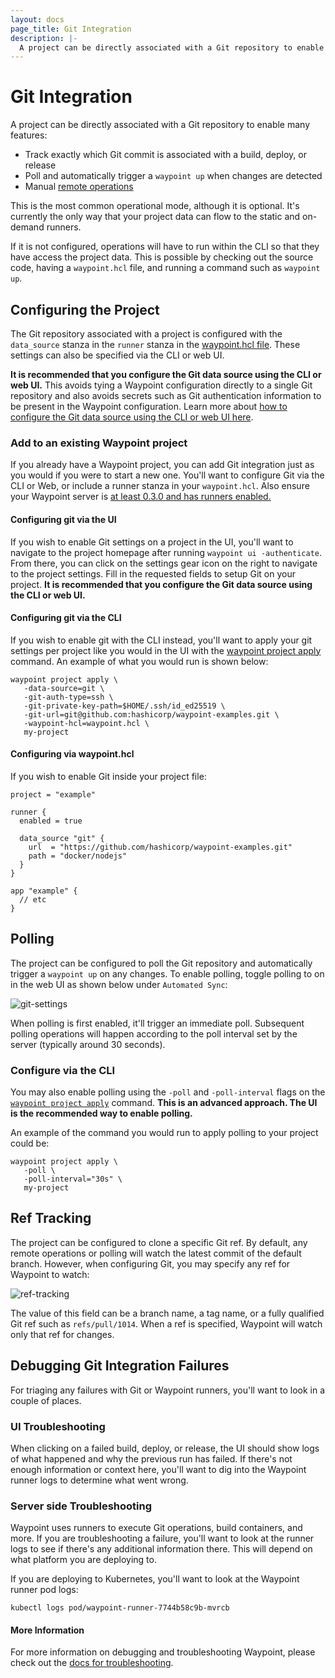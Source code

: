 ```yaml
---
layout: docs
page_title: Git Integration
description: |-
  A project can be directly associated with a Git repository to enable many features such as tracking Git commits, triggering deploys on Git changes, and more.
---
```


# Git Integration

A project can be directly associated with a Git repository to enable many features:

- Track exactly which Git commit is associated with a build, deploy, or release
- Poll and automatically trigger a `waypoint up` when changes are detected
- Manual [remote operations](../docs/projects/remote)

This is the most common operational mode, although it is optional. It's currently the
only way that your project data can flow to the static and on-demand runners.

If it is not configured, operations will have to run within the CLI so that they have
access the project data. This is possible by checking out the source code, having a
`waypoint.hcl` file, and running a command such as `waypoint up`.

## Configuring the Project

The Git repository associated with a project is configured with the
`data_source` stanza in the `runner` stanza in the [waypoint.hcl file](../docs/waypoint-hcl/runner).
These settings can also be specified via the CLI or web UI.

**It is recommended that you configure the Git data source using
the CLI or web UI.** This avoids tying a Waypoint configuration directly
to a single Git repository and also avoids secrets such as Git authentication
information to be present in the Waypoint configuration. Learn more about
[how to configure the Git data source using the CLI or web UI here](../docs/waypoint-hcl/runner#cli-or-ui-configuration).

### Add to an existing Waypoint project

If you already have a Waypoint project, you can add Git integration just as you
would if you were to start a new one. You'll want to configure Git via the CLI
or Web, or include a runner stanza in your `waypoint.hcl`. Also ensure your Waypoint
server is [at least 0.3.0 and has runners enabled.](#Waypoint-Server-Requirement)

#### Configuring git via the UI

If you wish to enable Git settings on a project in the UI, you'll want to navigate
to the project homepage after running `waypoint ui -authenticate`. From there,
you can click on the settings gear icon on the right to navigate to the project
settings. Fill in the requested fields to setup Git on your project. **It is
recommended that you configure the Git data source using the CLI or web UI.**

#### Configuring git via the CLI

If you wish to enable git with the CLI instead, you'll want to apply your
git settings per project like you would in the UI with the
[waypoint project apply](../commands/project-apply#waypoint-project-apply)
command. An example of what you would run is shown below:

```
waypoint project apply \
   -data-source=git \
   -git-auth-type=ssh \
   -git-private-key-path=$HOME/.ssh/id_ed25519 \
   -git-url=git@github.com:hashicorp/waypoint-examples.git \
   -waypoint-hcl=waypoint.hcl \
   my-project
```

#### Configuring via waypoint.hcl

If you wish to enable Git inside your project file:

```hcl
project = "example"

runner {
  enabled = true

  data_source "git" {
    url  = "https://github.com/hashicorp/waypoint-examples.git"
    path = "docker/nodejs"
  }
}

app "example" {
  // etc
}
```

## Polling

The project can be configured to poll the Git repository and
automatically trigger a `waypoint up` on any changes. To enable polling,
toggle polling to on in the web UI as shown below under `Automated Sync`:

![git-settings](/img/project-git.png)

When polling is first enabled, it'll trigger an immediate poll. Subsequent
polling operations will happen according to the poll interval set by
the server (typically around 30 seconds).

### Configure via the CLI

You may also enable polling using the `-poll` and `-poll-interval` flags
on the [`waypoint project apply`](../commands/project-apply#poll) command.
**This is an advanced approach. The UI is the recommended way to enable polling.**

An example of the command you would run to apply polling to your project could be:

```
waypoint project apply \
   -poll \
   -poll-interval="30s" \
   my-project
```

## Ref Tracking

The project can be configured to clone a specific Git ref. By default,
any remote operations or polling will watch the latest commit of the
default branch. However, when configuring Git, you may specify any ref
for Waypoint to watch:

![ref-tracking](/img/ref-tracking-git.png)

The value of this field can be a branch name, a tag name, or a fully
qualified Git ref such as `refs/pull/1014`. When a ref is specified,
Waypoint will watch only that ref for changes.

## Debugging Git Integration Failures

For triaging any failures with Git or Waypoint runners, you'll want to look in
a couple of places.

### UI Troubleshooting

When clicking on a failed build, deploy, or release, the UI should show logs
of what happened and why the previous run has failed. If there's not enough
information or context here, you'll want to dig into the Waypoint runner logs
to determine what went wrong.

### Server side Troubleshooting

Waypoint uses runners to execute Git operations, build containers, and more. If
you are troubleshooting a failure, you'll want to look at the runner logs to see
if there's any additional information there. This will depend on what platform
you are deploying to.

If you are deploying to Kubernetes, you'll want to look at the Waypoint runner
pod logs:

```
kubectl logs pod/waypoint-runner-7744b58c9b-mvrcb
```

#### More Information

For more information on debugging and troubleshooting Waypoint, please check out
the [docs for troubleshooting](../docs/resources/troubleshooting).
